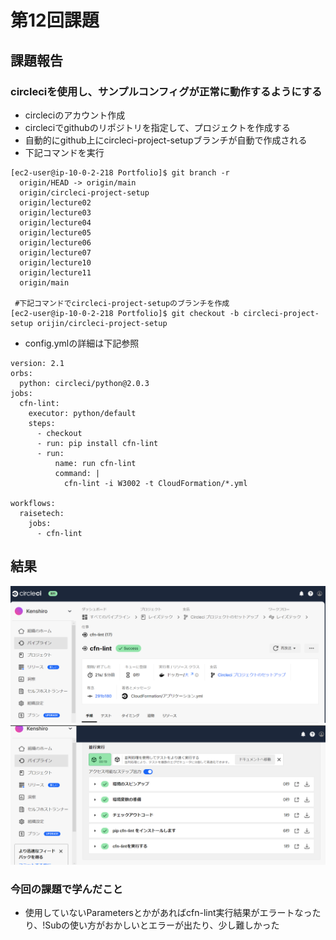 # **第12回課題**

## 課題報告

### circleciを使用し、サンプルコンフィグが正常に動作するようにする
 - circleciのアカウント作成
 - circleciでgithubのリポジトリを指定して、プロジェクトを作成する
 - 自動的にgithub上にcircleci-project-setupブランチが自動で作成される
 - 下記コマンドを実行
```
[ec2-user@ip-10-0-2-218 Portfolio]$ git branch -r
  origin/HEAD -> origin/main
  origin/circleci-project-setup
  origin/lecture02
  origin/lecture03
  origin/lecture04
  origin/lecture05
  origin/lecture06
  origin/lecture07
  origin/lecture10
  origin/lecture11
  origin/main

 #下記コマンドでcircleci-project-setupのブランチを作成
[ec2-user@ip-10-0-2-218 Portfolio]$ git checkout -b circleci-project-setup orijin/circleci-project-setup
```
 - config.ymlの詳細は下記参照
```
version: 2.1
orbs:
  python: circleci/python@2.0.3
jobs:
  cfn-lint:
    executor: python/default
    steps:
      - checkout
      - run: pip install cfn-lint
      - run:
          name: run cfn-lint
          command: |
            cfn-lint -i W3002 -t CloudFormation/*.yml

workflows:
  raisetech:
    jobs:
      - cfn-lint
```
 ## 結果
  ![結果1](images/lecture12/結果1.png)
　![結果2](images/lecture12/結果2.png)

### 今回の課題で学んだこと
- 使用していないParametersとかがあればcfn-lint実行結果がエラートなったり、!Subの使い方がおかしいとエラーが出たり、少し難しかった
